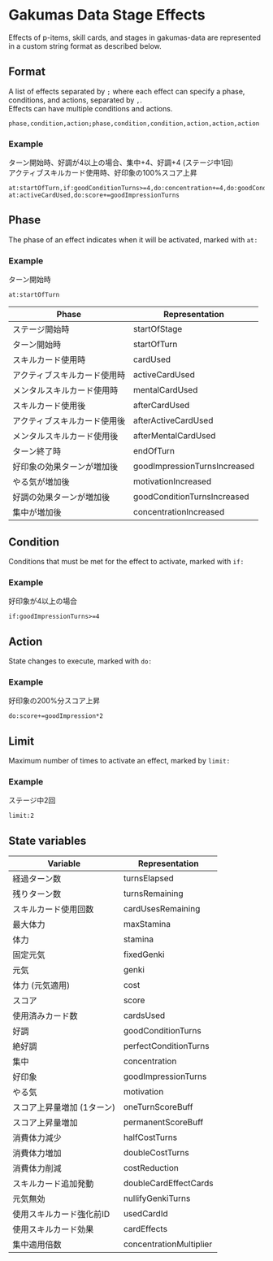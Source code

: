 # Gakumas Data Stage Effects

Effects of p-items, skill cards, and stages in gakumas-data are represented in a custom string format as described below.

## Format

A list of effects separated by `;` where each effect can specify a phase, conditions, and actions, separated by `,`.  
Effects can have multiple conditions and actions.

```
phase,condition,action;phase,condition,condition,action,action,action
```

### Example

ターン開始時、好調が4以上の場合、集中+4、好調+4 (ステージ中1回)  
アクティブスキルカード使用時、好印象の100%スコア上昇
```
at:startOfTurn,if:goodConditionTurns>=4,do:concentration+=4,do:goodConditionTurns+=4,limit:1;
at:activeCardUsed,do:score+=goodImpressionTurns
```

## Phase

The phase of an effect indicates when it will be activated, marked with `at:`

### Example
ターン開始時
```
at:startOfTurn
```

| Phase | Representation |
|------------|-------------|
| ステージ開始時 | startOfStage |
| ターン開始時 | startOfTurn |
| スキルカード使用時 | cardUsed |
| アクティブスキルカード使用時 | activeCardUsed |
| メンタルスキルカード使用時 | mentalCardUsed |
| スキルカード使用後 | afterCardUsed |
| アクティブスキルカード使用後 | afterActiveCardUsed |
| メンタルスキルカード使用後 | afterMentalCardUsed |
| ターン終了時 | endOfTurn |
| 好印象の効果ターンが増加後 | goodImpressionTurnsIncreased |
| やる気が増加後 | motivationIncreased |
| 好調の効果ターンが増加後 | goodConditionTurnsIncreased |
| 集中が増加後 | concentrationIncreased |

## Condition

Conditions that must be met for the effect to activate, marked with `if:`

### Example

好印象が4以上の場合
```
if:goodImpressionTurns>=4
```

## Action

State changes to execute, marked with `do:`

### Example

好印象の200%分スコア上昇
```
do:score+=goodImpression*2
```

## Limit

Maximum number of times to activate an effect, marked by `limit:`

### Example

ステージ中2回
```
limit:2
```

## State variables

| Variable | Representation |
| --- | --- | 
| 経過ターン数 | turnsElapsed |
| 残りターン数 | turnsRemaining |
| スキルカード使用回数 | cardUsesRemaining |
| 最大体力 | maxStamina |
| 体力 | stamina |
| 固定元気 | fixedGenki |
| 元気 | genki |
| 体力 (元気適用) | cost |
| スコア | score |
| 使用済みカード数 | cardsUsed |
| 好調 | goodConditionTurns |
| 絶好調 | perfectConditionTurns |
| 集中 | concentration |
| 好印象 | goodImpressionTurns |
| やる気 | motivation |
| スコア上昇量増加 (1ターン) | oneTurnScoreBuff |
| スコア上昇量増加  | permanentScoreBuff |
| 消費体力減少 | halfCostTurns |
| 消費体力増加 | doubleCostTurns |
| 消費体力削減 | costReduction |
| スキルカード追加発動 | doubleCardEffectCards |
| 元気無効 | nullifyGenkiTurns |
| 使用スキルカード強化前ID | usedCardId |
| 使用スキルカード効果 | cardEffects |
| 集中適用倍数 | concentrationMultiplier |

